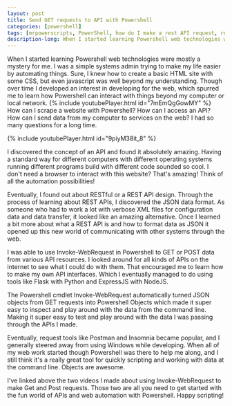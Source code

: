 ```yaml
---
layout: post
title: Send GET requests to API with Powershell
categories: [powershell]
tags: [mrpowerscripts, PowerShell, how do I make a rest API request, restful API, make rest API request in Powershell, Powershell API request]
description-long: When I started learning Powershell web technologies were much of a mystery for me. I was a simple systems admin trying to make my life easier by automating things. Sure, I knew how to create a simple HTML site with some CSS, but even basic javascript was well beyond my understanding. Though over time I developed an interest in developing for the web, which spurred me to learn how Powershell can interact with things beyond my computer or local network. How can I scrape a website with Powershell? How can I access an API? How can I send data from my computer to services on the web? I had so many questions for a long time. 
---
```


When I started learning Powershell web technologies were mostly a mystery for me. I was a simple systems admin trying to make my life easier by automating things. Sure, I knew how to create a basic HTML site with some CSS, but even javascript was well beyond my understanding. Though over time I developed an interest in developing for the web, which spurred me to learn how Powershell can interact with things beyond my computer or local network. {% include youtubePlayer.html id="7mEmQgGowMY" %} How can I scrape a website with Powershell? How can I access an API? How can I send data from my computer to services on the web? I had so many questions for a long time.

{% include youtubePlayer.html id="9piyM38it_8" %}

I discovered the concept of an API and found it absolutely amazing. Having a standard way for different computers with different operating systems running different programs build with different code sounded so cool. I don't need a browser to interact with this website? That's amazing! Think of all the automation possibilities!

Eventually, I found out about RESTful or a REST API design. Through the process of learning about REST APIs, I discovered the JSON data format. As someone who had to work a lot with verbose XML files for configuration data and data transfer, it looked like an amazing alternative.  Once I learned a bit more about what a REST API is and how to format data as JSON it opened up this new world of communicating with other systems through the web.

I was able to use Invoke-WebRequest in Powershell to GET or POST data from various API resources. I looked around for all kinds of APIs on the internet to see what I could do with them. That encouraged me to learn how to make my own API interfaces. Which I eventually managed to do using tools like Flask with Python and ExpressJS with NodeJS.

The Powershell cmdlet Invoke-WebRequest automatically turned JSON objects from GET requests into Powershell Objects which made it super easy to inspect and play around with the data from the command line. Making it super easy to test and play around with the data I was passing through the APIs I made.

Eventually, request tools like Postman and Insomnia became popular, and I generally steered away from using Windows while developing. When all of my web work started though Powershell was there to help me along, and I still think it's a really great tool for quickly scripting and working with data at the command line. Objects are awesome.

I've linked above the two videos I made about using Invoke-WebRequest to make Get and Post requests. Those two are all you need to get started with the fun world of APIs and web automation with Powershell. Happy scripting!
